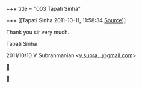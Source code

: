 +++
title = "003 Tapati Sinha"

+++
[[Tapati Sinha	2011-10-11, 11:58:34 [Source](https://groups.google.com/g/bvparishat/c/OWaA_uo1z7g)]]



Thank you sir very much.

Tapati Sinha  
  

2011/10/10 V Subrahmanian \<[v.subra...@gmail.com]()\>  





